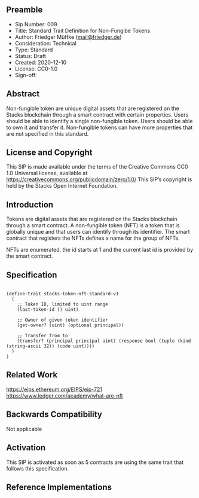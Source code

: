 ## Preamble

- Sip Number: 009
- Title: Standard Trait Definition for Non-Fungibe Tokens
- Author: Friedger Müffke (mail@friedger.de)
- Consideration: Technical
- Type: Standard
- Status: Draft
- Created: 2020-12-10
- License: CC0-1.0
- Sign-off:

## Abstract

Non-fungible token are unique digital assets that are registered on the Stacks blockchain through a smart contract with certain properties.
Users should be able to identify a single non-fungible token. Users should be able to own it and transfer it. Non-fungible tokens can have more properties
that are not specified in this standard.

## License and Copyright

This SIP is made available under the terms of the Creative Commons CC0 1.0 Universal license, available at https://creativecommons.org/publicdomain/zero/1.0/
This SIP’s copyright is held by the Stacks Open Internet Foundation.

## Introduction

Tokens are digital assets that are registered on the Stacks blockchain through a smart contract. A non-fungible token (NFT) is a token that is globally unique and that users can identify through its identifier. The smart contract that registers the NFTs defines a name for the group of NFTs.

NFTs are enumerated, the id starts at 1 and the current last id is provided by the smart contract.

## Specification

```

(define-trait stacks-token-nft-standard-v1
  (
    ;; Token ID, limited to uint range
    (last-token-id () uint)

    ;; Owner of given token identifier
    (get-owner? (uint) (optional principal))

    ;; Transfer from to
    (transfer? (principal principal uint) (response bool (tuple (kind (string-ascii 32)) (code uint))))
  )
)
```

## Related Work

https://eips.ethereum.org/EIPS/eip-721
https://www.ledger.com/academy/what-are-nft

## Backwards Compatibility

Not applicable

## Activation

This SIP is activated as soon as 5 contracts are using the same trait that follows this specification.

## Reference Implementations
